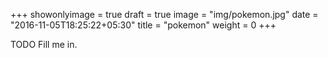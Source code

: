 +++
showonlyimage = true
draft = true
image = "img/pokemon.jpg"
date = "2016-11-05T18:25:22+05:30"
title = "pokemon"
weight = 0
+++

TODO Fill me in.

